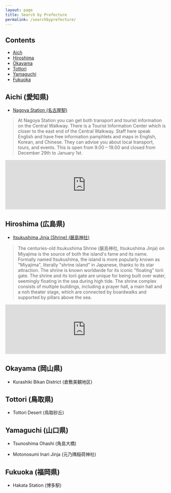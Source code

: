 ```yaml
---
layout: page
title: Search by Prefecture
permalink: /searchbyprefecture/
---
```


## Contents
- [Aich](#Aichi)
- [Hiroshima](#Hiroshima)
- [Okayama](#Okayama)
- [Tottori](#Tottori)
- [Yamaguchi](#Yamaguchi)
- [Fukuoka](#Fukuoka)



<a id="aichi" href="#Aichi"></a>
## Aichi (愛知県)
* <u>Nagoya Station (名古屋駅)</u>
>At Nagoya Station you can get both transport and tourist information on the Central Walkway. There is a Tourist Information Center which is closer to the east end of the Central Walkway. Staff here speak English and have free information pamphlets and maps in English, Korean, and Chinese. They can advise you about local transport, tours, and events. This is open from 9.00 – 19.00 and closed from December 29th to January 1st.

<iframe 
  class="hatenablogcard" 
  style="width:100%;height:155px;max-width:680px;" 
  title="Itsukushima Jinja" 
  src="https://hatenablog-parts.com/embed?url=https://www.nagoyastation.com" 
  width="300" height="150" frameborder="0" scrolling="no">
</iframe>



<a id="hiroshima" href="#Hiroshima"></a>
## Hiroshima (広島県)
<a id="itsukushima" href="#Itsukushima"></a>
* <u>Itsukushima Jinja (Shrine) (厳島神社)</u>
>The centuries-old Itsukushima Shrine (厳島神社, Itsukushima Jinja) on Miyajima is the source of both the island's fame and its name. Formally named Itsukushima, the island is more popularly known as "Miyajima", literally "shrine island" in Japanese, thanks to its star attraction. The shrine is known worldwide for its iconic "floating" torii gate.
>The shrine and its torii gate are unique for being built over water, seemingly floating in the sea during high tide. The shrine complex consists of multiple buildings, including a prayer hall, a main hall and a noh theater stage, which are connected by boardwalks and supported by pillars above the sea.

<iframe 
  class="hatenablogcard" 
  style="width:100%;height:155px;max-width:680px;" 
  title="Itsukushima Jinja" 
  src="https://hatenablog-parts.com/embed?url=http://www.en.itsukushimajinja.jp" 
  width="300" height="150" frameborder="0" scrolling="no">
</iframe>

<a id="okayama" href="#Okayama"></a>
## Okayama (岡山県)
<a id="kurashiki" href="#Kurashiki"></a>
* Kurashiki Bikan District (倉敷美観地区)



<a id="tottori" href="#Tottori"></a>
## Tottori (鳥取県)
<a id="tottoriSakyu" href="#TottoriSakyu"></a>
* Tottori Desert (鳥取砂丘)



<a id="Yamaguchi" href="#Yamaguchi"></a>
## Yamaguchi (山口県)
<a id="tsunoshima" href="#Tsunoshima"></a>
* Tsunoshima Ohashi (角島大橋)



<a id="motonosumi" href="#Motonosumi"></a>
* Motonosumi Inari Jinja (元乃隅稲荷神社)



<a id="fukuoka" href="#Fukuoka"></a>
## Fukuoka (福岡県)
<a id="hakata" href="#Hakata"></a>
* Hakata Station (博多駅)



